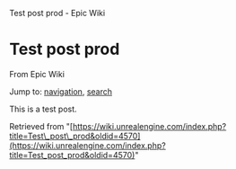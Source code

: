 Test post prod - Epic Wiki             

Test post prod
==============

From Epic Wiki

Jump to: [navigation](#mw-navigation), [search](#p-search)

This is a test post.

Retrieved from "[https://wiki.unrealengine.com/index.php?title=Test\_post\_prod&oldid=4570](https://wiki.unrealengine.com/index.php?title=Test_post_prod&oldid=4570)"